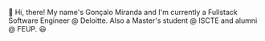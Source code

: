 👋 Hi, there! My name's Gonçalo Miranda and I'm currently a Fullstack Software Engineer @ Deloitte. Also a Master's student @ ISCTE and alumni @ FEUP. 😃

